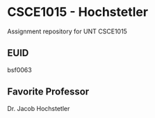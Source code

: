 # CSCE1015 - Hochstetler
Assignment repository for UNT CSCE1015
## EUID
bsf0063

## Favorite Professor
Dr. Jacob Hochstetler
